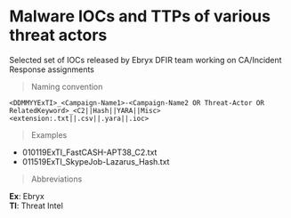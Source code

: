 # Malware IOCs and TTPs of various threat actors
Selected set of IOCs released by Ebryx DFIR team working on CA/Incident Response assignments 

>Naming convention
```
<DDMMYYExTI>_<Campaign-Name1>-<Campaign-Name2 OR Threat-Actor OR RelatedKeyword>_<C2||Hash||YARA||Misc><extension:.txt||.csv||.yara||.ioc>
```

>Examples
- 010119ExTI_FastCASH-APT38_C2.txt
- 011519ExTI_SkypeJob-Lazarus_Hash.txt

>Abbreviations

**Ex**: Ebryx \
**TI**: Threat Intel
